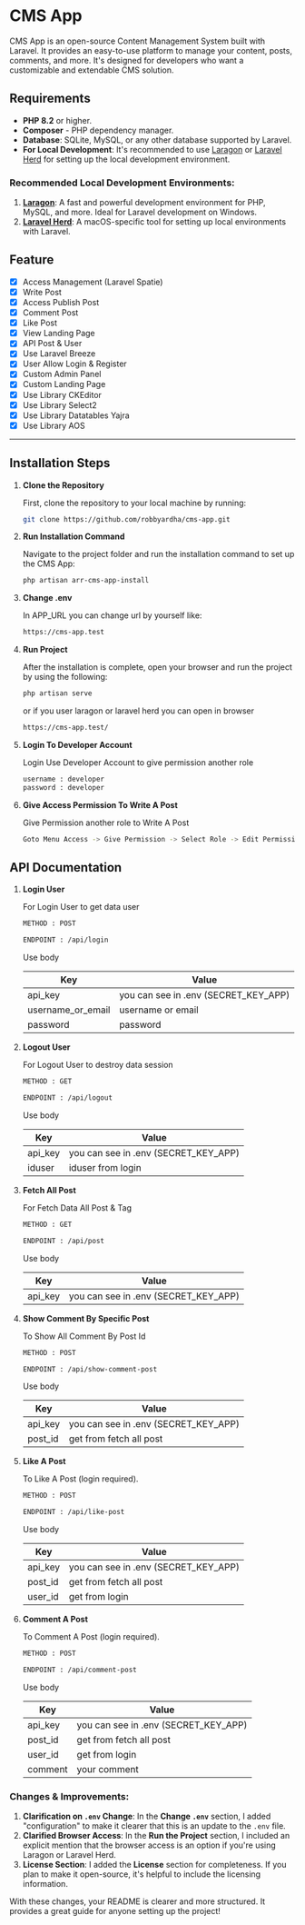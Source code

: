 # CMS App

CMS App is an open-source Content Management System built with Laravel. It provides an easy-to-use platform to manage your content, posts, comments, and more. It's designed for developers who want a customizable and extendable CMS solution.

## Requirements

-   **PHP 8.2** or higher.
-   **Composer** - PHP dependency manager.
-   **Database**: SQLite, MySQL, or any other database supported by Laravel.
-   **For Local Development**: It's recommended to use [Laragon](https://laragon.org/) or [Laravel Herd](https://laravel.com/docs/8.x/valet) for setting up the local development environment.

### Recommended Local Development Environments:

1. **[Laragon](https://laragon.org/)**: A fast and powerful development environment for PHP, MySQL, and more. Ideal for Laravel development on Windows.
2. **[Laravel Herd](https://herd.laravel.com/docs/macos/getting-started/installation)**: A macOS-specific tool for setting up local environments with Laravel.

## Feature

-   [x] Access Management (Laravel Spatie)
-   [x] Write Post
-   [x] Access Publish Post
-   [x] Comment Post
-   [x] Like Post
-   [x] View Landing Page
-   [x] API Post & User
-   [x] Use Laravel Breeze
-   [x] User Allow Login & Register
-   [x] Custom Admin Panel
-   [x] Custom Landing Page
-   [x] Use Library CKEditor
-   [x] Use Library Select2
-   [x] Use Library Datatables Yajra
-   [x] Use Library AOS

---

## Installation Steps

1. **Clone the Repository**

    First, clone the repository to your local machine by running:

    ```bash
    git clone https://github.com/robbyardha/cms-app.git
    ```

2. **Run Installation Command**

    Navigate to the project folder and run the installation command to set up the CMS App:

    ```bash
    php artisan arr-cms-app-install

    ```

3. **Change .env**

    In APP_URL you can change url by yourself like:

    ```bash
    https://cms-app.test

    ```

4. **Run Project**

    After the installation is complete, open your browser and run the project by using the following:

    ```bash
    php artisan serve

    ```

    or if you user laragon or laravel herd you can open in browser

    ```bash
    https://cms-app.test/

    ```

5. **Login To Developer Account**

    Login Use Developer Account to give permission another role

    ```bash
    username : developer
    password : developer

    ```

6. **Give Access Permission To Write A Post**

    Give Permission another role to Write A Post

    ```bash
    Goto Menu Access -> Give Permission -> Select Role -> Edit Permission -> Check Access CMS read and Access All Post

    ```

## API Documentation

1. **Login User**

    For Login User to get data user

    ```bash
    METHOD : POST
    ```

    ```bash
    ENDPOINT : /api/login
    ```

    Use body

    | **Key**           | **Value**                            |
    | ----------------- | ------------------------------------ |
    | api_key           | you can see in .env (SECRET_KEY_APP) |
    | username_or_email | username or email                    |
    | password          | password                             |

2. **Logout User**

    For Logout User to destroy data session

    ```bash
    METHOD : GET
    ```

    ```bash
    ENDPOINT : /api/logout
    ```

    Use body

    | **Key** | **Value**                            |
    | ------- | ------------------------------------ |
    | api_key | you can see in .env (SECRET_KEY_APP) |
    | iduser  | iduser from login                    |

3. **Fetch All Post**

    For Fetch Data All Post & Tag

    ```bash
    METHOD : GET
    ```

    ```bash
    ENDPOINT : /api/post
    ```

    Use body

    | **Key** | **Value**                            |
    | ------- | ------------------------------------ |
    | api_key | you can see in .env (SECRET_KEY_APP) |

4. **Show Comment By Specific Post**

    To Show All Comment By Post Id

    ```bash
    METHOD : POST
    ```

    ```bash
    ENDPOINT : /api/show-comment-post
    ```

    Use body

    | **Key** | **Value**                            |
    | ------- | ------------------------------------ |
    | api_key | you can see in .env (SECRET_KEY_APP) |
    | post_id | get from fetch all post              |

5. **Like A Post**

    To Like A Post (login required).

    ```bash
    METHOD : POST
    ```

    ```bash
    ENDPOINT : /api/like-post
    ```

    Use body

    | **Key** | **Value**                            |
    | ------- | ------------------------------------ |
    | api_key | you can see in .env (SECRET_KEY_APP) |
    | post_id | get from fetch all post              |
    | user_id | get from login                       |

6. **Comment A Post**

    To Comment A Post (login required).

    ```bash
    METHOD : POST
    ```

    ```bash
    ENDPOINT : /api/comment-post
    ```

    Use body

    | **Key** | **Value**                            |
    | ------- | ------------------------------------ |
    | api_key | you can see in .env (SECRET_KEY_APP) |
    | post_id | get from fetch all post              |
    | user_id | get from login                       |
    | comment | your comment                         |

### Changes & Improvements:

1. **Clarification on `.env` Change**: In the **Change `.env`** section, I added "configuration" to make it clearer that this is an update to the `.env` file.
2. **Clarified Browser Access**: In the **Run the Project** section, I included an explicit mention that the browser access is an option if you're using Laragon or Laravel Herd.
3. **License Section**: I added the **License** section for completeness. If you plan to make it open-source, it's helpful to include the licensing information.

With these changes, your README is clearer and more structured. It provides a great guide for anyone setting up the project!

